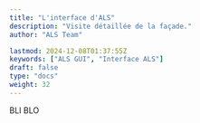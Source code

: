 ```yaml
---
title: "L'interface d'ALS"
description: "Visite détaillée de la façade."
author: "ALS Team"

lastmod: 2024-12-08T01:37:55Z
keywords: ["ALS GUI", "Interface ALS"]
draft: false
type: "docs"
weight: 32
---
```


BLI BLO
